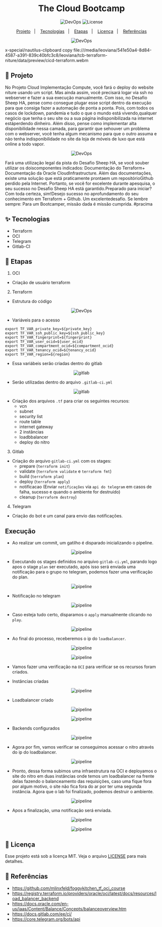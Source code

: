 <h1 align="center">The Cloud Bootcamp</h1>

<p align="center">
  <img alt="DevOps" src="https://img.shields.io/static/v1?label=DevOps&message=CICD&color=8257E5&labelColor=000000"  />
  <img alt="License" src="https://img.shields.io/static/v1?label=license&message=MIT&color=49AA26&labelColor=000000">


</p><p align="center">
  <a href="#-projeto">Projeto</a>&nbsp;&nbsp;&nbsp;|&nbsp;&nbsp;&nbsp;
  <a href="#-tecnologias">Tecnologias</a>&nbsp;&nbsp;&nbsp;|&nbsp;&nbsp;&nbsp;
  <a href="#-etapas">Etapas</a>&nbsp;&nbsp;&nbsp;|&nbsp;&nbsp;&nbsp;
  <a href="#-licença">Licença</a>&nbsp;&nbsp;&nbsp;|&nbsp;&nbsp;&nbsp;
  <a href="#-referências">Referências</a>
</p>

<p align="center">
  <img alt="DevOps" src="data/terraform/logo.png">
</p>

x-special/nautilus-clipboard
copy
file:///media/leoviana/541e50a4-8d84-4587-a391-839c40bfc3c8/leoviana/tcb-terraform-niture/data/preview/cicd-terraform.webm 

## 🌱 Projeto

No Projeto Cloud Implementação Compute, você fará o deploy do website niture usando um script. Mas ainda assim, você precisará logar via ssh no webserver e fazer a sua execução manualmente. Com isso, no Desafio Sheep HA, pense como consegue plugar esse script dentro da execução para que consiga fazer a automação de ponta a ponta. Pois,  com  todos os  casos de  lockdown, pandemia e  tudo  o  que  o  mundo está  vivendo,qualquer negócio que tenha o seu site ou a sua página indisponibilizada na internet estáperdendo dinheiro. Além disso, pense como implementar alta disponibilidade nessa camada, para garantir que sehouver um  problema com  o  webserver, você  tenha algum mecanismo  para  que  o  outro assuma e não tenha indisponibilidade no site da loja de móveis de luxo que está online a todo vapor.

<p align="center">
  <img alt="DevOps" src="data/terraform/pista.png">
</p>

Fará uma utilização legal da pista do Desafio Sheep HA,  se  você  souber utilizar os  doiscomponentes indicados: Documentação do Terraform+  Documentação da  Oracle CloudInfrastructure. Além das documentações, existe uma solução que está praticamente prontaem um repositórioGithub perdido pela Internet. Portanto, se você for excelente durante apesquisa, o seu sucesso no Desafio Sheep HA está garantido.Preparado para iniciar? Com toda certeza, sim!Desejo sucesso no aprofundamento do seu conhecimento em Terraform + Github. Um excelentedesafio. Se lembre sempre: Para um Bootcamper, missão dada é missão cumprida. #pracima

## ✨ Tecnologias 

- Terraform
- OCI
- Telegram
- Gitlab-CI

## 🚀 Etapas

1. OCI

- Criação de usuário terraform

2. Terraform

- Estrutura do código

<p align="center">
  <img alt="DevOps" src="data/terraform/terraform-01.png">
</p>

- Variáveis para o acesso

```console
export TF_VAR_private_key=${private_key}
export TF_VAR_ssh_public_key=${ssh_public_key}
export TF_VAR_fingerprint=${fingerprint}
export TF_VAR_user_ocid=${user_ocid}
export TF_VAR_compartment_ocid=${compartment_ocid}
export TF_VAR_tenancy_ocid=${tenancy_ocid}
export TF_VAR_region=${region}
```

- Essa variábeis serão criadas dentro do gitlab

<p align="center">
  <img alt="gitlab" src="data/gitlabci/gitlabci-07.png">
</p>

- Serão utilizadas dentro do arquivo `.gitlab-ci.yml`

<p align="center">
  <img alt="gitlab" src="data/gitlabci/gitlabci-08.png">
</p>

- Criação dos arquivos `.tf` para criar os seguintes recursos:
    - vcn
    - subnet
    - security list
    - route table
    - internet gateway
    - 2 instâncias
    - loadbbalancer
    - deploy do nitro

3. Gitlab

- Criação do arquivo `gitlab-ci.yml` com os stages:
  - prepare (`terraform init`)
  - validate (`terraform validate` e `terraform fmt`)
  - build (`terraform plan`)
  - deploy (`terraform apply`)
  - notificacao (Enviar `notificações` via `api do telegram` em casos de falha, sucesso e quando o ambiente for destruído)
  - cleanup (`terraform destroy`)

4. Telegram

- Criação do bot e um canal para envio das notificações.

## Execução

- Ao realizar um commit, um gatilho é disparado inicializando o pipeline.

<p align="center">
  <img alt="pipeline" src="data/gitlabci/gitlabci-01.png">
</p>

- Executando os stages definidos no arquivo `gitlab-ci.yml`, parando logo apos o stage `plan` ser executado, após isso será enviada uma notificação para o grupo no telegram, podemos fazer uma verificação do plan.

<p align="center">
  <img alt="pipeline" src="data/gitlabci/gitlabci-02.png">
</p>

- Notificação no telegram

<p align="center">
  <img alt="pipeline" src="data/telegram/telegram-01.png">
</p>

- Caso esteja tudo certo, disparamos o `apply` manualmente clicando no `play`.

<p align="center">
  <img alt="pipeline" src="data/gitlabci/gitlabci-03.png">
</p>

- Ao final do processo, receberemos o ip do `loadbalancer`.

<p align="center">
  <img alt="pipeline" src="data/gitlabci/gitlabci-06.png">
</p>

<p align="center">
  <img alt="pipeline" src="data/gitlabci/gitlabci-05.png">
</p>

- Vamos fazer uma verificação na `OCI` para verificar se os recursos foram criados.

- Instâncias criadas

<p align="center">
  <img alt="pipeline" src="data/terraform/terraform-02.png">
</p>

- Loadbalancer criado

<p align="center">
  <img alt="pipeline" src="data/terraform/terraform-03.png">
</p>

<p align="center">
  <img alt="pipeline" src="data/terraform/terraform-04.png">
</p>

- Backends configurados

<p align="center">
  <img alt="pipeline" src="data/terraform/terraform-05.png">
</p>

- Agora por fim, vamos verificar se conseguimos acessar o nitro através do ip do loadbalancer.

<p align="center">
  <img alt="pipeline" src="data/site/deploy-01.png">
</p>

- Pronto, dessa forma subimos uma infraestrutura na OCI e deployamos o site do nitro em duas instâncias onde temos um loadbalancer na frente delas fazendo o balanceamento das requisições, caso uma fique fora por algum motivo, o site não fica fora do ar por ter uma segunda instância. Agora que o lab foi finalizado, podemos destruir o ambiente.

<p align="center">
  <img alt="pipeline" src="data/gitlabci/gitlabci-06.png">
</p>

- Apos a finalização, uma notificação será enviada.

<p align="center">
  <img alt="pipeline" src="data/telegram/telegram-02.png">
</p>

<p align="center">
  <img alt="pipeline" src="data/telegram/telegram-03.png">
</p>


## 📄 Licença
Esse projeto está sob a licença MIT. Veja o arquivo [LICENSE](LICENSE) para mais detalhes.

## 🙇 Referências

- https://github.com/mlinxfeld/foggykitchen_tf_oci_course
- https://registry.terraform.io/providers/oracle/oci/latest/docs/resources/load_balancer_backend
- https://docs.oracle.com/en-us/iaas/Content/Balance/Concepts/balanceoverview.htm
- https://docs.gitlab.com/ee/ci/
- https://core.telegram.org/bots/api
